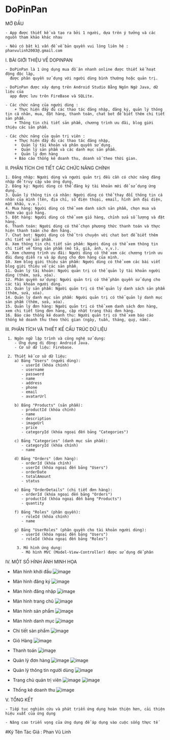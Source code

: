# DoPinPan
MỞ ĐẦU

    - App được thiết kế và tạo ra bởi 1 người, dựa trên ý tưởng và các nguồn tham khảo khác nhau

    - Nếu có bât kì vấn đề về bản quyền vui lòng liên hệ : phanvulinh2003@.gmail.com

I. BÀI GIỚI THIỆU VỀ DOPINPAN

    - DoPinPan là 1 ứng dụng mua đồ ăn nhanh online được thiết kế hoạt động độc lập,
      được phân quyền sử dụng với người dùng bình thường hoặc quản trị.

    - DoPinPan được xây dựng trên Android Studio Bằng Ngôn Ngứ Java, dữ liệu của
      app được lưu trên FireBase và SQLite.
   
    - Các chức năng của người dùng :
        + Thực hiện đầy đủ các thao tác đăng nhập, đăng ký, quản lý thông tin cá nhân, mua, đặt hàng, thanh toán, chat bot để biết thêm chi tiết sản phẩm.
        + Thông tin chi tiết sản phẩm, chương trình ưu đãi, blog giới thiệu các sản phẩm.
        
    - Các chức năng của quản trị viên :
        + Thực hiện đầy đủ các thao tác đăng nhập, 
        +  Quản lý tài khoản và phân quyền sử dụng.
        +  Quản lý sản phẩm và các danh mục sản phẩm.
        +  Quản lý đơn hàng
        + Báo cáo thống kê doanh thu, doanh số theo thời gian.
    


II. PHÂN TÍCH CHI TIẾT CÁC CHỨC NĂNG CHÍNH 

    1. Đăng nhập: Người dùng và người quản trị đều cần có chức năng đăng nhập để truy cập vào ứng dụng.    
    2. Đăng ký: Người dùng có thể đăng ký tài khoản mới để sử dụng ứng dụng.
    3. Quản lý thông tin cá nhân: Người dùng có thể thay đổi thông tin cá nhân của mình (tên, địa chỉ, số điện thoại, email, hình ảnh đại diện, mật khẩu, v.v.).
    4. Mua hàng: Người dùng có thể xem danh sách sản phẩm, chọn mua và thêm vào giỏ hàng.
    5. Đặt hàng: Người dùng có thể xem giỏ hàng, chỉnh sửa số lượng và đặt hàng.
    6. Thanh toán: Người dùng có thể chọn phương thức thanh toán và thực hiện thanh toán cho đơn hàng.
    7. Chat bot: Người dùng có thể trò chuyện với chat bot để biết thêm chi tiết về sản phẩm.
    8. Xem thông tin chi tiết sản phẩm: Người dùng có thể xem thông tin chi tiết về từng sản phẩm (mô tả, giá, ảnh, v.v.).
    9. Xem chương trình ưu đãi: Người dùng có thể xem các chương trình ưu đãi đang diễn ra và áp dụng cho đơn hàng của mình.
    10. Xem blog giới thiệu sản phẩm: Người dùng có thể xem các bài viết blog giới thiệu về các sản phẩm.
    11. Quản lý tài khoản: Người quản trị có thể quản lý tài khoản người dùng (thêm, sửa, xóa).
    12. Phân quyền sử dụng: Người quản trị có thể phân quyền sử dụng cho các tài khoản người dùng.
    13. Quản lý sản phẩm: Người quản trị có thể quản lý danh sách sản phẩm (thêm, sửa, xóa).
    14. Quản lý danh mục sản phẩm: Người quản trị có thể quản lý danh mục sản phẩm (thêm, sửa, xóa).
    15. Quản lý đơn hàng: Người quản trị có thể xem danh sách đơn hàng, xem chi tiết từng đơn hàng, cập nhật trạng thái đơn hàng.
    16. Báo cáo thống kê doanh thu: Người quản trị có thể xem báo cáo thống kê doanh thu theo thời gian (ngày, tuần, tháng, quý, năm).

III. PHÂN TÍCH VÀ THIẾT KẾ CẤU TRÚC DỮ LIỆU

     1. Ngôn ngữ lập trình và công nghệ sử dụng:
        - Ứng dụng di động: Android Java.
        - Cơ sở dữ liệu: Firebase.
     
     2. Thiết kế cơ sở dữ liệu:
        a) Bảng "Users" (người dùng):
           - userId (khóa chính)
           - username
           - password
           - name
           - address
           - phone
           - email
           - avatarUrl
        
        b) Bảng "Products" (sản phẩm):
           - productId (khóa chính)
           - name
           - description
           - imageUrl
           - price
           - categoryId (khóa ngoại đến bảng "Categories")
     
        c) Bảng "Categories" (danh mục sản phẩm):
           - categoryId (khóa chính)
           - name
     
        d) Bảng "Orders" (đơn hàng):
           - orderId (khóa chính)
           - userId (khóa ngoại đến bảng "Users")
           - orderDate
           - totalAmount
           - status
     
        e) Bảng "OrderDetails" (chi tiết đơn hàng):
           - orderId (khóa ngoại đến bảng "Orders")
           - productId (khóa ngoại đến bảng "Products")
           - quantity
     
        f) Bảng "Roles" (phân quyền):
           - roleId (khóa chính)
           - name
     
        g) Bảng "UserRoles" (phân quyền cho tài khoản người dùng):
           - userId (khóa ngoại đến bảng "Users")
           - roleId (khóa ngoại đến bảng "Roles")
           
         3. Mô hình ứng dụng:
           - Mô hình MVC (Model-View-Controller) được sử dụng để phân

IV. MỘT SỐ HÌNH ẢNH MINH HỌA
- Màn hình khởi đầu
   ![image](https://github.com/Linh203/DOPINPAN/assets/115698525/8d3306a1-0906-4d5a-b44f-fe5bedb97b8a)
- Màn hình đăng ký
  ![image](https://github.com/Linh203/DOPINPAN/assets/115698525/120ea2df-b3b7-4625-9390-bef75400b289)
- Màn hình đăng nhập
  ![image](https://github.com/Linh203/DOPINPAN/assets/115698525/0dc4fc1e-cebe-4aba-ab28-5789eb6f9ec1)
- Màn hình trang chủ
![image](https://github.com/Linh203/DOPINPAN/assets/115698525/a59ddbff-0d08-44fe-9835-daf453ea82e1)
- Màn hình sản phẩm
![image](https://github.com/Linh203/DOPINPAN/assets/115698525/32aab20d-475e-4ecc-bd54-2f69f354c47f)
- Màn hình danh mục
![image](https://github.com/Linh203/DOPINPAN/assets/115698525/2fbfa80a-e265-44f9-9a7d-69e66ad90c82)

- Chi tiết sản phẩm
![image](https://github.com/Linh203/DOPINPAN/assets/115698525/47acb1be-2628-418f-a7ef-52b1e81fe1f6)

- Giỏ Hàng
![image](https://github.com/Linh203/DOPINPAN/assets/115698525/212755e4-ffc9-4ddd-b751-133a703e88b3)

- Thanh toán
![image](https://github.com/Linh203/DOPINPAN/assets/115698525/a4fdd43d-6fae-47be-b171-31311ab3d698)



- Quản lý đơn hàng
![image](https://github.com/Linh203/DOPINPAN/assets/115698525/501c188e-8152-4edf-9320-4e302923fc25)
![image](https://github.com/Linh203/DOPINPAN/assets/115698525/ce54d67e-da02-4282-8282-088a5ad5be05)



- Quản lý thông tin người dùng
![image](https://github.com/Linh203/DOPINPAN/assets/115698525/cc4cd548-3d0b-44ea-a221-55eae7768748)

- Trang chủ quản trị viên
![image](https://github.com/Linh203/DOPINPAN/assets/115698525/011ee73e-d3d0-4101-99bd-21ed6ddf46f1)
![image](https://github.com/Linh203/DOPINPAN/assets/115698525/8683f719-4b2f-49ef-bc79-5ff5e1d6557d)

- Thống kê doanh thu
![image](https://github.com/Linh203/DOPINPAN/assets/115698525/39741038-3ffa-4898-82c0-9de70aa09bf1)


V. TỔNG KẾT

    - Tiếp tục nghiên cứu và phát triển ứng dụng hoàn thiện hơn, cải thiện hiệu xuất của ứng dụng
    
    - Nâng cao triển vọng của ứng dụng để áp dụng vào cuộc sống thực tế



#Ký Tên Tác Giả :
  Phan Vũ Linh
    





















